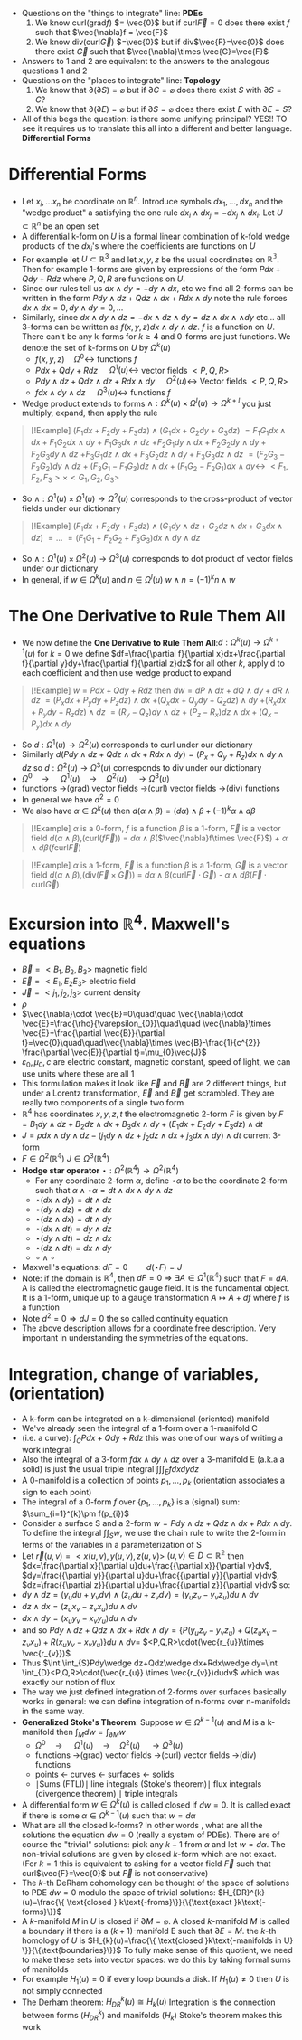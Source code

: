 - Questions on the "things to integrate" line:    **PDEs**
	1.  We know curl(grad$f$) $= \vec{0}$ but if curl$\vec{F} = 0$ does there exist $f$ such that $\vec{\nabla}f = \vec{F}$ 
	2. We know div(curl$\vec{G}$) $=\vec{0}$ but if div$\vec{F}=\vec{0}$ does there exist $\vec{G}$ such that $\vec{\nabla}\times \vec{G}=\vec{F}$ 
- Answers to 1 and 2 are equivalent to the answers to the analogous questions 1 and 2
- Questions on the "places to integrate" line:            **Topology**
	1. We know that $\partial(\partial S)=\varnothing$ but if $\partial C=\varnothing$ does there exist $S$ with $\partial S=C$?
	2. We know that $\partial(\partial E)=\varnothing$ but if $\partial S=\varnothing$ does there exist $E$ with $\partial E=S$?
- All of this begs the question: is there some unifying principal? YES!! TO see it requires us to translate this all into a different and better language. **Differential Forms**
# Differential Forms
- Let $x_{i},\dots x_{n}$ be coordinate on $\mathbb{R}^n$. Introduce symbols $dx_{1},\dots,dx_{n}$ and the "wedge product" a satisfying the one rule $dx_{i}\wedge dx_{j}=-dx_{j}\wedge dx_{i}$. Let $U \subset\mathbb{R}^n$ be an open set
- A differential k-form on $U$ is a formal linear combination of k-fold wedge products of the $dx_{i}$'s where the coefficients are functions on $U$
- For example let $U\subset\mathbb{R}^3$ and let $x,y,z$ be the usual coordinates on $\mathbb{R^3}$. Then for example 1-forms are given by expressions of the form $Pdx+Qdy+Rdz$ where $P,Q,R$ are functions on $U$.
- Since our rules tell us $dx\wedge dy=-dy \wedge dx$, etc we find all 2-forms can be written in the form $Pdy\wedge dz+Qdz\wedge dx+Rdx\wedge dy$ note the rule forces $dx\wedge dx=0,dy\wedge dy=0,\dots$
- Similarly, since $dx\wedge dy\wedge dz=-dx\wedge dz\wedge dy=dz\wedge dx\wedge \wedge dy$ etc... all 3-forms can be written as $f(x,y,z)dx\wedge dy\wedge dz$. $f$ is a function on $U$. There can't be any k-forms for $k\geq4$ and 0-forms are just functions. We denote the set of k-forms on $U$ by $\Omega^{k}(u)$ 
	- $f(x,y,z)\quad$$\Omega^{0}\longleftrightarrow$ functions $f$
	- $Pdx+Qdy+Rdz \quad$ $\Omega^{1}(u)\longleftrightarrow$ vector fields $<P,Q,R>$
	- $Pdy\wedge dz+Qdz\wedge dz+Rdx\wedge dy \quad$ $\Omega^{2}(u)\longleftrightarrow$ Vector fields $<P,Q,R>$
	- $fdx\wedge dy\wedge dz \quad$ $\Omega^{3}(u)\longleftrightarrow$ functions $f$
- Wedge product extends to forms $\wedge:\Omega^{k}(u)\times \Omega^{l}(u)\longrightarrow\Omega^{k+l}$ you just multiply, expand, then apply the rule
>[!Example]
>$(F_{1}dx+F_{2}dy+F_{3}dz)\wedge(G_{1}dx+G_{2}dy+G_{3}dz)$
>$=F_{1}G_{1}dx\wedge dx+F_{1}G_{2}dx\wedge dy+F_{1}G_{3}dx\wedge dz$
>$+F_{2}G_{1}dy\wedge dx+F_{2}G_{2}dy\wedge dy+F_{2}G_{3}dy\wedge dz$
>$+F_{3}G_{1}dz\wedge dx+F_{3}G_{2}dz\wedge dy+F_{3}G_{3}dz\wedge dz$
>$=(F_{2}G_{3}-F_{3}G_{2})dy\wedge dz+(F_{3}G_{1}-F_{1}G_{3})dz\wedge dx+(F_{1}G_{2}-F_{2}G_{1})dx\wedge dy\longleftrightarrow$ $<F_{1},F_{2},F_{3}>\times<G_{1},G_{2},G_{3}>$
- So $\wedge: \Omega^{1}(u)\times \Omega^{1}(u)\rightarrow \Omega^{2}(u)$ corresponds to the cross-product of vector fields under our dictionary
>[!Example]
>$(F_{1}dx+F_{2}dy+F_{3}dz)\wedge(G_{1}dy\wedge dz+G_{2}dz\wedge dx+G_{3}dx\wedge dz)$
>$=\dots$
>$=(F_{1}G_{1}+F_{2}G_{2}+F_{3}G_{3})dx\wedge dy\wedge dz$
- So $\wedge:\Omega^{1}(u)\times \Omega^{2}(u)\longrightarrow\Omega^{3}(u)$ corresponds to dot product of vector fields under our dictionary
- In general, if $w\in \Omega^{k}(u)$ and $n\in \Omega^{l}(u)$ $w\wedge n=(-1)^kn\wedge w$
# The One Derivative to Rule Them All
- We now define the **One Derivative to Rule Them All**:$d:\Omega^{k}(u)\rightarrow \Omega ^{k+1}(u)$ for $k=0$ we define $df=\frac{\partial f}{\partial x}dx+\frac{\partial f}{\partial y}dy+\frac{\partial f}{\partial z}dz$ for all other $k$, apply d to each coefficient and then use wedge product to expand
>[!Example]
>$w=Pdx+Qdy+Rdz$ then $dw=dP\wedge dx+dQ\wedge dy+dR\wedge dz$
>$=(P_{x}dx+P_{y}dy+P_{z}dz)\wedge dx$
>$+(Q_{x}dx+Q_{y}dy+Q_{z}dz)\wedge dy$
>$+(R_{x}dx+R_{y}dy+R_{z}dz)\wedge dz$
>$=(R_{y}-Q_{z})dy\wedge dz+(P_{z}-R_{x})dz\wedge dx+(Q_{x}-P_{y})dx\wedge dy$
- So $d:\Omega^{1}(u)\rightarrow \Omega^{2}(u)$ corresponds to curl under our dictionary
- Similarly $d(Pdy\wedge dz+Qdz\wedge dx+Rdx\wedge dy)=(P_{x}+Q_{y}+R_{z})dx\wedge dy\wedge dz$ so $d:\Omega^{2}(u)\longrightarrow\Omega^{3}(u)$ corresponds to div under our dictionary
- $\Omega^{0} \quad \longrightarrow\ \quad \Omega^{1}(u) \quad\longrightarrow \quad \Omega^{2}(u) \quad\longrightarrow\Omega^3(u)$
- functions $\longrightarrow$(grad) vector fields $\longrightarrow$(curl) vector fields $\longrightarrow$(div) functions
- In general we have $d^{2}=0$ 
- We also have $\alpha\in \Omega^{k}(u)$ then $d(\alpha \wedge \beta)=(d \alpha)\wedge \beta+(-1)^{k}\alpha \wedge d\beta$ 
>[!Example]
>$\alpha$ is a 0-form, $f$ is a function
>$\beta$ is a 1-form, $\vec{F}$ is a vector field
>$d(\alpha \wedge \beta)$,(curl($f\vec{F}$)) = $d\alpha \wedge \beta$($\vec{\nabla}f\times \vec{F}$) + $\alpha \wedge d\beta$($f$curl$\vec{F}$)

>[!Example]
>$\alpha$ is a 1-form, $\vec{F}$ is a function
>$\beta$ is a 1-form, $\vec{G}$ is a vector field
>$d(\alpha \wedge \beta)$,(div($\vec{F}\times \vec{G}$)) = $d\alpha \wedge \beta$(curl$\vec{F}\cdot \vec{G}$) - $\alpha \wedge d\beta$($\vec{F}\cdot \text{curl}\vec{G}$)

# Excursion into $\mathbb{R}^4$. Maxwell's equations
- $\vec{B}= <B_{1},B_{2},B_{3}>$ magnetic field
- $\vec{E}= <E_{1},E_{2}E_{3}>$ electric field
- $\vec{J}= <j_{1},j_{2},j_{3}>$ current density
- $\rho$
- $\vec{\nabla}\cdot \vec{B}=0\quad\quad \vec{\nabla}\cdot \vec{E}=\frac{\rho}{\varepsilon_{0}}\quad\quad \vec{\nabla}\times \vec{E}+\frac{\partial \vec{B}}{\partial t}=\vec{0}\quad\quad\vec{\nabla}\times \vec{B}-\frac{1}{c^{2}} \frac{\partial \vec{E}}{\partial t}=\mu_{0}\vec{J}$
- $\varepsilon_{0},\mu_{0},c$ are electric constant, magnetic constant, speed of light, we can use units where these are all 1
- This formulation makes it look like $\vec{E}$ and $\vec{B}$ are 2 different things, but under a Lorentz transformation, $\vec{E}$ and $\vec{B}$ get scrambled. They are really two components of a single two form
- $\mathbb{R}^4$ has coordinates $x,y,z,t$ the electromagnetic 2-form $F$ is given by $F=B_{1}dy\wedge dz+B_{2}dz\wedge dx+B_{3}dx\wedge dy+(E_{1}dx+E_{2}dy+E_{3}dz)\wedge dt$
- $J=\rho dx\wedge dy\wedge dz-(j_{1}dy\wedge dz+j_{2}dz\wedge dx+j_{3}dx\wedge dy)\wedge dt$ current 3-form
- $F\in \Omega^{2}(\mathbb{R^4})$ $J\in \Omega^{3}(\mathbb{R}^4)$ 
- **Hodge star operator** $\star:\Omega^{2}(\mathbb{R}^4)\longrightarrow\Omega^{2}(\mathbb{R}^4)$
	- For any coordinate 2-form $\alpha$, define $\star \alpha$ to be the coordinate 2-form such that $\alpha \wedge \star \alpha=dt\wedge dx\wedge dy\wedge dz$ 
	- $\star(dx\wedge dy)=dt\wedge dz$
	- $\star(dy\wedge dz)=dt\wedge dx$
	- $\star(dz\wedge dx)=dt\wedge dy$
	- $\star(dx\wedge dt)=dy\wedge dz$
	- $\star(dy\wedge dt)=dz\wedge dx$
	- $\star(dz\wedge dt)=dx\wedge dy$
	- $\circ\wedge\circ$
- Maxwell's equations: $dF=0\quad\quad d(\star F)=J$
- Note: if the domain is $\mathbb{R}^4$, then $dF=0\Rightarrow \exists A\in \Omega^{1}(\mathbb{R^4})$ such that $F=dA$. A is called the electromagnetic gauge field. It is the fundamental object. It is a 1-form, unique up to a gauge transformation $A\longmapsto A+df$ where $f$ is a function
- Note $d^{2}=0\Rightarrow dJ=0$ the so called continuity equation
- The above description allows for a coordinate free description. Very important in understanding the symmetries of the equations.
# Integration, change of variables, (orientation)
- A k-form can be integrated on a k-dimensional (oriented) manifold
- We've already seen the integral of a 1-form over a 1-manifold C
- (i.e. a curve): $\int_{C}Pdx+Qdy+Rdz$ this was one of our ways of writing a work integral
- Also the integral of a 3-form $fdx\wedge dy\wedge dz$ over a 3-manifold E (a.k.a a solid) is just the usual triple integral $\int \int \int_{E} fdxdydz$ 
- A 0-manifold is a collection of points $p_{1},\dots,p_{k}$ (orientation associates a sign to each point)
- The integral of a 0-form $f$ over $\{ p_{1},\dots,p_{k} \}$ is a (signal) sum: $\sum_{i=1}^{k}\pm f(p_{i})$ 
- Consider a surface S and a 2-form $w=Pdy\wedge dz+Qdz\wedge dx+Rdx\wedge dy$. To define the integral $\int \int_{S}w$, we use the chain rule to write the 2-form in terms of the variables in a parameterization of S
- Let $\vec{r}(u,v)= <x(u,v),y(u,v),z(u,v)>$ $(u,v)\in D \subset \mathbb{R^2}$ then $dx=\frac{\partial x}{\partial u}du+\frac{{\partial x}}{\partial v}dv$, $dy=\frac{{\partial y}}{\partial u}du+\frac{{\partial y}}{\partial v}dv$, $dz=\frac{{\partial z}}{\partial u}du+\frac{{\partial z}}{\partial v}dv$ so:
- $dy\wedge dz=(y_{u}du+y_{v}dv)\wedge(z_{u}du+z_{v}dv)=(y_{u}z_{v}-y_{v}z_{u})du\wedge dv$
- $dz\wedge dx=(z_{u}x_{v}-z_{v}x_{u})du\wedge dv$
- $dx\wedge dy=(x_{u}y_{v}-x_{v}y_{u})du\wedge dv$
- and so $Pdy\wedge dz+Qdz\wedge dx+Rdx\wedge dy=\{ P(y_{u}z_{v}-y_{v}z_{u})+Q(z_{u}x_{v}-z_{v}x_{u})+R(x_{u}y_{v}-x_{v}y_{u}) \}du\wedge dv=$ $<P,Q,R>\cdot(\vec{r_{u}}\times \vec{r_{v}})$ 
- Thus $\int \int_{S}Pdy\wedge dz+Qdz\wedge dx+Rdx\wedge dy=\int \int_{D}<P,Q,R>\cdot(\vec{r_{u}} \times \vec{r_{v}})dudv$ which was exactly our notion of flux
- The way we just defined integration of 2-forms over surfaces basically works in general: we can define integration of n-forms over n-manifolds in the same way.
- **Generalized Stoke's Theorem**: Suppose $w\in \Omega^{k-1}(u)$ and $M$ is a k-manifold then $\int_{M}dw=\int_{\partial M}w$
	-  $\Omega^{0} \quad \longrightarrow\ \quad \Omega^{1}(u) \quad\longrightarrow \quad \Omega^{2}(u) \quad\longrightarrow\Omega^3(u)$
	- functions $\longrightarrow$(grad) vector fields $\longrightarrow$(curl) vector fields $\longrightarrow$(div) functions
	- points $\longleftarrow$ curves $\longleftarrow$ surfaces $\longleftarrow$ solids
	- $\mid$Sums (FTLI)$\mid$ line integrals (Stoke's theorem)$\mid$ flux integrals (divergence theorem) $\mid$ triple integrals
- A differential form $w\in \Omega^{k}(u)$ is called closed if $dw=0$. It is called exact if there is some $\alpha\in \Omega^{k-1}(u)$ such that $w=d\alpha$
- What are all the closed k-forms? In other words , what are all the solutions the equation $dw=0$ (really a system of PDEs). There are of course the "trivial" solutions: pick any $k-1$ from $\alpha$ and let $w=d\alpha$. The non-trivial solutions are given by closed $k$-form which are not exact. (For $k=1$ this is equivalent to asking for a vector field $\vec{F}$ such that curl$\vec{F}=\vec{0}$ but $\vec{F}$ is not conservative)
- The $k$-th DeRham cohomology can be thought of the space of solutions to PDE $dw=0$ modulo the space of trivial solutions: $H_{DR}^{k}(u)=\frac{\{ \text{closed } k\text{-froms}\}}{\{\text{exact }k\text{-forms}\}}$
- A $k$-manifold $M$ in $U$ is closed if $\partial M=\varnothing$. A closed $k$-manifold $M$ is called a boundary if there is a ($k+1$)-manifold E such that $\partial E=M$. the $k\text{-th}$ homology of $U$ is $H_{k}(u)=\frac{\{ \text{closed }k\text{-manifolds in U} \}}{\{\text{boundaries}\}}$ To fully make sense of this quotient, we need to make these sets into vector spaces: we do this by taking formal sums of manifolds
- For example $H_{1}(u)=0$ if every loop bounds a disk. If $H_{1}(u)\neq 0$ then $U$ is not simply connected
- The Derham theorem: $H_{DR}^{k}(u)\cong H_{k}(u)$ Integration is the connection between forms ($H_{DR}^k$) and manifolds ($H_{k}$) Stoke's theorem makes this work
